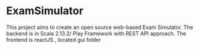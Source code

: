 # ExamSimulator

This project aims to create an open source web-based Exam Simulator.
The backend is in Scala 2.13.2/ Play Framework with REST API approach. 
The frontend is reactJS , located gui folder 
